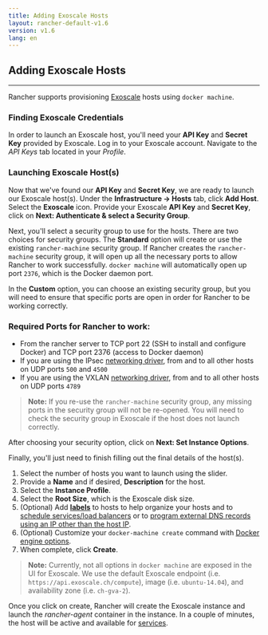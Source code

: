 ```yaml
---
title: Adding Exoscale Hosts
layout: rancher-default-v1.6
version: v1.6
lang: en
---
```


## Adding Exoscale Hosts
---

Rancher supports provisioning [Exoscale](https://www.exoscale.ch/) hosts using `docker machine`.

### Finding Exoscale Credentials

In order to launch an Exoscale host, you'll need your **API Key** and **Secret Key** provided by Exoscale. Log in to your Exoscale account. Navigate to the _API Keys_ tab located in your _Profile_.  

### Launching Exoscale Host(s)

Now that we've found our **API Key** and **Secret Key**, we are ready to launch our Exoscale host(s). Under the **Infrastructure -> Hosts** tab, click **Add Host**. Select the **Exoscale** icon. Provide your Exoscale **API Key** and **Secret Key**, click on **Next: Authenticate & select a Security Group**.

Next, you'll select a security group to use for the hosts. There are two choices for security groups. The **Standard** option will create or use the existing `rancher-machine` security group. If Rancher creates the `rancher-machine` security group, it will open up all the necessary ports to allow Rancher to work successfully. `docker machine` will automatically open up port `2376`, which is the Docker daemon port.

In the **Custom** option, you can choose an existing security group, but you will need to ensure that specific ports are open in order for Rancher to be working correctly.

<a id="Ports"></a>

### Required Ports for Rancher to work:

* From the rancher server to TCP port 22 (SSH to install and configure Docker) and TCP port 2376 (access to Docker daemon)
* If you are using the IPsec [networking driver]({{site.baseurl}}/rancher/{{page.version}}/{{page.lang}}/rancher-services/networking/), from and to all other hosts on UDP ports `500` and `4500`
* If you are using the VXLAN [networking driver]({{site.baseurl}}/rancher/{{page.version}}/{{page.lang}}/rancher-services/networking/), from and to all other hosts on UDP ports `4789`

> **Note:** If you re-use the `rancher-machine` security group, any missing ports in the security group will not be re-opened. You will need to check the security group in Exoscale if the host does not launch correctly.

After choosing your security option, click on **Next: Set Instance Options**.

Finally, you'll just need to finish filling out the final details of the host(s).

1. Select the number of hosts you want to launch using the slider.
2. Provide a **Name** and if desired, **Description** for the host.
3. Select the **Instance Profile**.
4. Select the **Root Size**, which is the Exoscale disk size.
5. (Optional) Add **[labels]({{site.baseurl}}/rancher/{{page.version}}/{{page.lang}}/hosts/#labels)** to hosts to help organize your hosts and to [schedule services/load balancers]({{site.baseurl}}/rancher/{{page.version}}/{{page.lang}}/cattle/scheduling/) or to [program external DNS records using an IP other than the host IP]({{site.baseurl}}/rancher/{{page.version}}/{{page.lang}}/cattle/external-dns-service/#using-a-specific-ip-for-external-dns).
6. (Optional) Customize your `docker-machine create` command with [Docker engine options](https://docs.docker.com/machine/reference/create/#specifying-configuration-options-for-the-created-docker-engine).
7. When complete, click **Create**.

> **Note:** Currently, not all options in `docker machine` are exposed in the UI for Exoscale. We use the default Exoscale endpoint (i.e. `https://api.exoscale.ch/compute`), image (i.e. `ubuntu-14.04`), and availability zone (i.e. `ch-gva-2`).

Once you click on create, Rancher will create the Exoscale instance and launch the _rancher-agent_ container in the instance. In a couple of minutes, the host will be active and available for [services]({{site.baseurl}}/rancher/{{page.version}}/{{page.lang}}/cattle/adding-services/).
